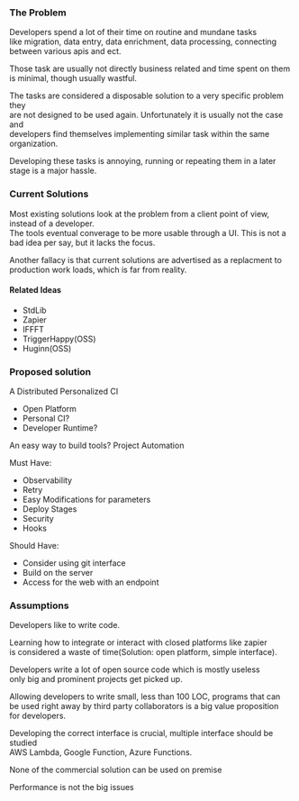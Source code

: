 ### The Problem

Developers spend a lot of their time on routine and mundane tasks  
like migration, data entry, data enrichment, data processing, connecting between
various apis and ect. 
 
Those task are usually not directly business related and time spent on them   
is minimal, though usually wastful.   
 
The tasks are considered a disposable solution to a very specific problem they   
are not designed to be used again. Unfortunately it is usually not the case and    
developers find themselves implementing similar task within the same organization.   

Developing these tasks is annoying, running or repeating them in a later  
stage is a major hassle.



### Current Solutions 

Most existing solutions look at the problem from a client point of view, instead of a developer.   
The tools eventual converage to be more usable through a UI. This is not a bad idea per say,
but it lacks the focus.

Another fallacy is that current solutions are advertised as a replacment to production work
loads, which is far from reality.

#### Related Ideas
- StdLib
- Zapier
- IFFFT
- TriggerHappy(OSS)
- Huginn(OSS)


### Proposed solution

A Distributed Personalized CI

- Open Platform
- Personal CI?
- Developer Runtime?

An easy way to build tools?
Project Automation


Must Have:
* Observability
* Retry
* Easy Modifications for parameters
* Deploy Stages
* Security
* Hooks
 

Should Have:
* Consider using git interface
* Build on the server
* Access for the web with an endpoint


### Assumptions
Developers like to write code.

Learning how to integrate or interact with closed platforms like zapier  
is considered a waste of time(Solution: open platform, simple interface).

Developers write a lot of open source code which is mostly useless  
only big and prominent projects get picked up.

Allowing developers to write small, less than 100 LOC, programs that can  
be used right away by third party collaborators is a big value proposition  
for developers.

Developing the correct interface is crucial, multiple interface should be studied  
AWS Lambda, Google Function, Azure Functions.

None of the commercial solution can be used on premise

Performance is not the big issues








